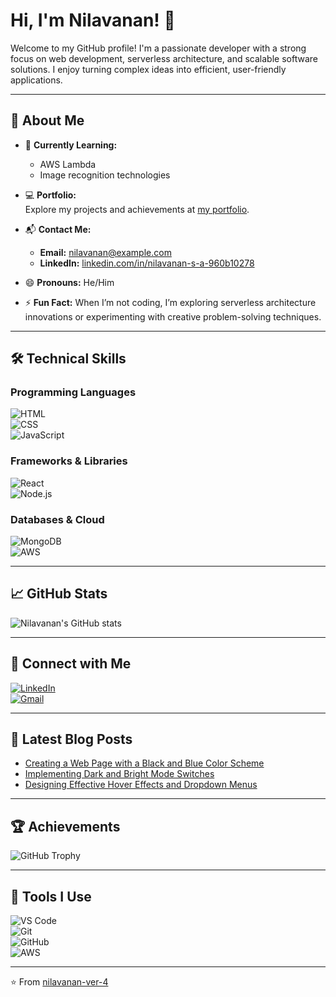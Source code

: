 # Hi, I'm Nilavanan! 👋

Welcome to my GitHub profile! I'm a passionate developer with a strong focus on web development, serverless architecture, and scalable software solutions. I enjoy turning complex ideas into efficient, user-friendly applications.

---

## 🚀 About Me

- 🌱 **Currently Learning:**  
  - AWS Lambda  
  - Image recognition technologies  

- 💻 **Portfolio:**  
  Explore my projects and achievements at [my portfolio](https://portfilo-nila.web.app/).

- 📬 **Contact Me:**  
  - **Email:** [nilavanan@example.com](mailto:nilalinuxa4n@gmail.com)  
  - **LinkedIn:** [linkedin.com/in/nilavanan-s-a-960b10278](https://www.linkedin.com/in/nilavanan/)  

- 😄 **Pronouns:** He/Him  
- ⚡ **Fun Fact:** When I’m not coding, I’m exploring serverless architecture innovations or experimenting with creative problem-solving techniques.

---

## 🛠️ Technical Skills

### Programming Languages
![HTML](https://img.shields.io/badge/-HTML5-E34F26?style=flat&logo=html5&logoColor=white)  
![CSS](https://img.shields.io/badge/-CSS3-1572B6?style=flat&logo=css3&logoColor=white)  
![JavaScript](https://img.shields.io/badge/-JavaScript-F7DF1E?style=flat&logo=javascript&logoColor=black)  

### Frameworks & Libraries
![React](https://img.shields.io/badge/-React-61DAFB?style=flat&logo=react&logoColor=black)  
![Node.js](https://img.shields.io/badge/-Node.js-339933?style=flat&logo=node.js&logoColor=white)  

### Databases & Cloud
![MongoDB](https://img.shields.io/badge/-MongoDB-47A248?style=flat&logo=mongodb&logoColor=white)  
![AWS](https://img.shields.io/badge/-AWS-232F3E?style=flat&logo=amazon-aws&logoColor=white)  

---

## 📈 GitHub Stats

![Nilavanan's GitHub stats](https://github-readme-stats.vercel.app/api?username=your-username&show_icons=true&theme=radical)  

---

## 🔗 Connect with Me  

[![LinkedIn](https://img.shields.io/badge/-LinkedIn-0A66C2?style=flat&logo=linkedin&logoColor=white)](https://linkedin.com/in/nilavanan-s-a-960b10278)  
[![Gmail](https://img.shields.io/badge/-Gmail-EA4335?style=flat&logo=gmail&logoColor=white)](mailto:sanilavanan2003@gmail.com)  

---

## 📝 Latest Blog Posts

- [Creating a Web Page with a Black and Blue Color Scheme](https://your-blog-link.com)  
- [Implementing Dark and Bright Mode Switches](https://your-blog-link.com)  
- [Designing Effective Hover Effects and Dropdown Menus](https://your-blog-link.com)  

---

## 🏆 Achievements

![GitHub Trophy](https://github-profile-trophy.vercel.app/?username=your-username&theme=radical)  

---

## 🔧 Tools I Use

![VS Code](https://img.shields.io/badge/-VS%20Code-007ACC?style=flat&logo=visual-studio-code&logoColor=white)  
![Git](https://img.shields.io/badge/-Git-F05032?style=flat&logo=git&logoColor=white)  
![GitHub](https://img.shields.io/badge/-GitHub-181717?style=flat&logo=github&logoColor=white)  
![AWS](https://img.shields.io/badge/-AWS-232F3E?style=flat&logo=amazon-aws&logoColor=white)  

---

⭐️ From [nilavanan-ver-4](https://github.com/nilavanan-ver-4)
